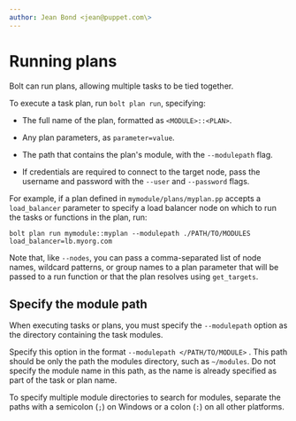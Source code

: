 ```yaml
---
author: Jean Bond <jean@puppet.com\>
---
```


# Running plans

 Bolt can run plans, allowing multiple tasks to be tied together. 

To execute a task plan, run `bolt plan run`, specifying:

-   The full name of the plan, formatted as `<MODULE>::<PLAN>`.

-   Any plan parameters, as `parameter=value`.

-   The path that contains the plan's module, with the `--modulepath` flag.

-   If credentials are required to connect to the target node, pass the username and password with the `--user` and `--password` flags.


For example, if a plan defined in `mymodule/plans/myplan.pp` accepts a `load_balancer` parameter to specify a load balancer node on which to run the tasks or functions in the plan, run:

```
bolt plan run mymodule::myplan --modulepath ./PATH/TO/MODULES  load_balancer=lb.myorg.com

```

Note that, like `--nodes`, you can pass a comma-separated list of node names, wildcard patterns, or group names to a plan parameter that will be passed to a run function or that the plan resolves using `get_targets`.

## Specify the module path

When executing tasks or plans, you must specify the `--modulepath` option as the directory containing the task modules.

Specify this option in the format `--modulepath </PATH/TO/MODULE>` . This path should be only the path the modules directory, such as `~/modules`. Do not specify the module name in this path, as the name is already specified as part of the task or plan name.

To specify multiple module directories to search for modules, separate the paths with a semicolon \(`;`\) on Windows or a colon \(`:`\) on all other platforms.

